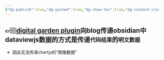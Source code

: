 ```yaml
---
{"dg-publish":true,"dg-pinned":true,"dg-show-toc":true,"dg-content-classes":true,"dg-note-icon":true,"tags":["dg-publish"],"sticker":"emoji//1f469-200d-1f4bb","permalink":"/digital garden相关/digital garden plugin相关/","pinned":true,"contentClasses":"","dgShowToc":true,"dgPassFrontmatter":true,"noteIcon":true,"updated":"2024-10-11T13:46:45.217+08:00"}
---
```



👉🏼[digital garden plugin](https://github.com/oleeskild/obsidian-digital-garden)向blog传递obsidian中dataviewjs数据的方式是传递`代码结果`的`明文数据`
---
- 因此无法传递chartjs的“图像数据”
